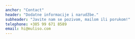 ```yaml
---
anchor: "Contact"
header: "Dodatne informacije i narudžbe."
subheader: "Javite nam se pozivom, mailom ili porukom!"
telephone: +385 99 671 8589
email: hi@muliso.com
---
```

